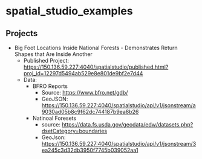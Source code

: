 # spatial_studio_examples

## Projects
* Big Foot Locations Inside National Forests - Demonstrates Return Shapes that Are Inside Another 
  * Published Project: https://150.136.59.227:4040/spatialstudio/published.html?proj_id=12297d5494ab529e8e801de9bf2e7d44
  * Data: 
    * BFRO Reports 
      * Source: https://www.bfro.net/gdb/
      * GeoJSON: https://150.136.59.227:4040/spatialstudio/api/v1/jsonstream/a9030ad05b8c9f62dc744187b9ea8b26
    * Natinoal Foresets
      * source: https://data.fs.usda.gov/geodata/edw/datasets.php?dsetCategory=boundaries
      * GeoJson: https://150.136.59.227:4040/spatialstudio/api/v1/jsonstream/3ea245c3d32db3950f7745b039052aa1
